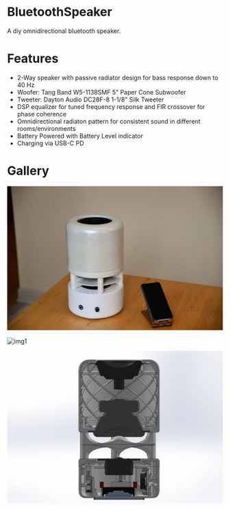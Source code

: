 # BluetoothSpeaker
A diy omnidirectional bluetooth speaker.

# Features
- 2-Way speaker with passive radiator design for bass response down to 40 Hz
- Woofer: Tang Band W5-1138SMF 5" Paper Cone Subwoofer
- Tweeter: Dayton Audio DC28F-8 1-1/8" Silk Tweeter
- DSP equalizer for tuned frequency response and FIR crossover for phase coherence
- Omnidirectional radiaton pattern for consistent sound in different rooms/environments
- Battery Powered with Battery Level indicator
- Charging via USB-C PD

# Gallery
![img2](images/final/img1.jpg)

![img1](images/final/Assembly3.gif)

![img4](images/final/side_cutaway.png)
